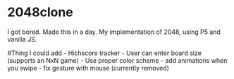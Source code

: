 # 2048clone
I got bored. Made this in a day. My implementation of 2048, using P5 and vanilla JS.


#Thing I could add
    - Hichscore tracker
    - User can enter board size (supports an NxN game)
    - Use proper color scheme
    - add animations when you swipe
    - fix gesture with mouse (currently removed)
